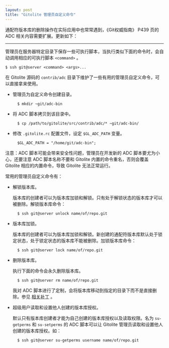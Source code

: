 ```yaml
---
layout: post
title: "Gitolite 管理员自定义命令"
---
```


通配符版本库的删除操作在实际应用中也常常遇到，《Git权威指南》 P439 页的 ADC 相关内容需要扩展。更新如下：

---

管理员在服务器特定目录下保存一些可执行脚本，当执行类似下面的命令时，会自动调用相应的可执行脚本 `<command>` 。

    $ ssh git@server <command> <args>...

在 Gitolite 源码的 `contrib/adc` 目录下维护了一些有用的管理员自定义命令，可以直接拿来使用。

* 管理员为自定义命令创建目录。

        $ mkdir ~git/adc-bin

* 将 ADC 脚本拷贝到该目录中。

        $ cp /path/to/gitolite/src/contrib/adc/* ~git/adc-bin/

* 修改 `.gitolite.rc` 配置文件，设定 `$GL_ADC_PATH` 变量。

        $GL_ADC_PATH = "/home/git/adc-bin";

注意：ADC 脚本可能会带来安全性问题，管理员在开发新的 ADC 脚本要尤为小心，还要注意 ADC 脚本名称不要和 Gitolite 内置的命令重名，否则会覆盖 Gitolite 相应的内置命令，导致 Gitolite 无法正常运行。

常用的管理员自定义命令有：

* 解锁版本库。

  版本库的创建者可以为版本库加锁和解锁。只有处于解锁状态的版本库才可以被删除。解锁版本库命令：

        $ ssh git@server unlock name/of/repo.git

* 版本库加锁。

  版本库的创建者可以为版本库加锁和解锁。新创建的通配符版本库默认处于锁定状态，处于锁定状态的版本库不能被删除。加锁版本库命令：

        $ ssh git@server lock name/of/repo.git

* 删除版本库。

   执行下面的命令会永久删除版本库。

        $ ssh git@server rm name/of/repo.git

   我对 ADC 脚本进行了定制，会将版本库移动到指定的目录下而不是直接删除。参见 [相关补丁][t/adc_enhanced] 。

* 超级用户读取和设置他人创建的版本库授权。

  默认只有版本库创建者才能为自己创建的版本库授权以及读取权限。名为 `su-getperms` 和 `su-setperms` 的 ADC 脚本可以让 Gitolite 管理员读取和设置他人创建的版本库授权。如：

        $ ssh git@server su-getperms username name/of/repo.git


[t/adc_enhanced]: https://github.com/ossxp-com/gitolite/commit/b6f4f020095a07be4b445d549c07f294f900ee27
